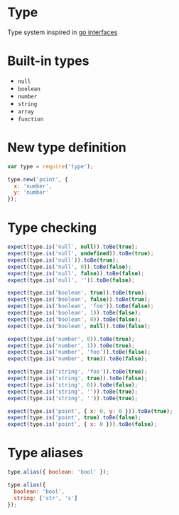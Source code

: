 # Type

Type system inspired in [go interfaces][1]

# Built-in types

*   `null`
*   `boolean`
*   `number`
*   `string`
*   `array`
*   `function`

# New type definition

```js
var type = require('type');

type.new('point', {
  x: 'number',
  y: 'number'
});
```

# Type checking

```js
expect(type.is('null', null)).toBe(true);
expect(type.is('null', undefined)).toBe(true);
expect(type.is('null')).toBe(true);
expect(type.is('null', 0)).toBe(false);
expect(type.is('null', false)).toBe(false);
expect(type.is('null', '')).toBe(false);

expect(type.is('boolean', true)).toBe(true);
expect(type.is('boolean', false)).toBe(true);
expect(type.is('boolean', 'foo')).toBe(false);
expect(type.is('boolean', 1)).toBe(false);
expect(type.is('boolean', 0)).toBe(false);
expect(type.is('boolean', null)).toBe(false);

expect(type.is('number', 0)).toBe(true);
expect(type.is('number', 1)).toBe(true);
expect(type.is('number', 'foo')).toBe(false);
expect(type.is('number', true)).toBe(false);

expect(type.is('string', 'foo')).toBe(true);
expect(type.is('string', true)).toBe(false);
expect(type.is('string', 0)).toBe(false);
expect(type.is('string', '')).toBe(true);
expect(type.is('string', '')).toBe(true);

expect(type.is('point', { x: 0, y: 0 })).toBe(true);
expect(type.is('point', true).toBe(false);
expect(type.is('point', { x: 0 })).toBe(false);
```

# Type aliases

```js
type.alias({ boolean: 'bool' });

type.alias({
  boolean: 'bool',
  string: ['str', 's']
});
```

[1]: http://golang.org/doc/effective_go.html#interfaces_and_types
